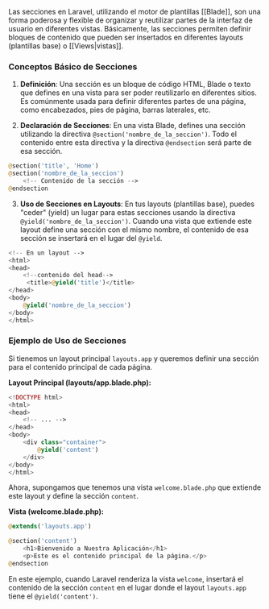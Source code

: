 

Las secciones en Laravel, utilizando el motor de plantillas [[Blade]], son una forma poderosa y flexible de organizar y reutilizar partes de la interfaz de usuario en diferentes vistas. Básicamente, las secciones permiten definir bloques de contenido que pueden ser insertados en diferentes layouts (plantillas base) o [[Views|vistas]]. 
### Conceptos Básico de Secciones

1. **Definición**:
    Una sección es un bloque de código HTML, Blade o texto que defines en una vista para ser poder reutilizarlo en diferentes sitios. Es comúnmente usada para definir diferentes partes de una página, como encabezados, pies de página, barras laterales, etc.

2. **Declaración de Secciones**:
    En una vista Blade, defines una sección utilizando la directiva `@section('nombre_de_la_seccion')`. Todo el contenido entre esta directiva y la directiva `@endsection` será parte de esa sección.

``` php
@section('title', 'Home')
@section('nombre_de_la_seccion')
	<!-- Contenido de la sección --> 
@endsection
```

 3. **Uso de Secciones en Layouts**:
    En tus layouts (plantillas base), puedes "ceder" (yield) un lugar para estas secciones usando la directiva `@yield('nombre_de_la_seccion')`. Cuando una vista que extiende este layout define una sección con el mismo nombre, el contenido de esa sección se insertará en el lugar del `@yield`.

``` php
<!-- En un layout --> 
<html>
<head>
	<!--contenido del head-->
	 <title>@yield('title')</title>
</head>
<body>
	@yield('nombre_de_la_seccion')
</body>
</html>
```

### Ejemplo de Uso de Secciones

Si tienemos un layout principal `layouts.app` y queremos definir una sección para el contenido principal de cada página.

**Layout Principal (layouts/app.blade.php):**

``` php
<!DOCTYPE html>
<html>
<head>
    <!-- ... -->
</head>
<body>
    <div class="container">
        @yield('content')
    </div>
</body>
</html>
```

Ahora, supongamos que tenemos una vista `welcome.blade.php` que extiende este layout y define la sección `content`.

**Vista (welcome.blade.php):**
``` php
@extends('layouts.app')

@section('content')
    <h1>Bienvenido a Nuestra Aplicación</h1>
    <p>Este es el contenido principal de la página.</p>
@endsection
```

En este ejemplo, cuando Laravel renderiza la vista `welcome`, insertará el contenido de la sección `content` en el lugar donde el layout `layouts.app` tiene el `@yield('content')`.

